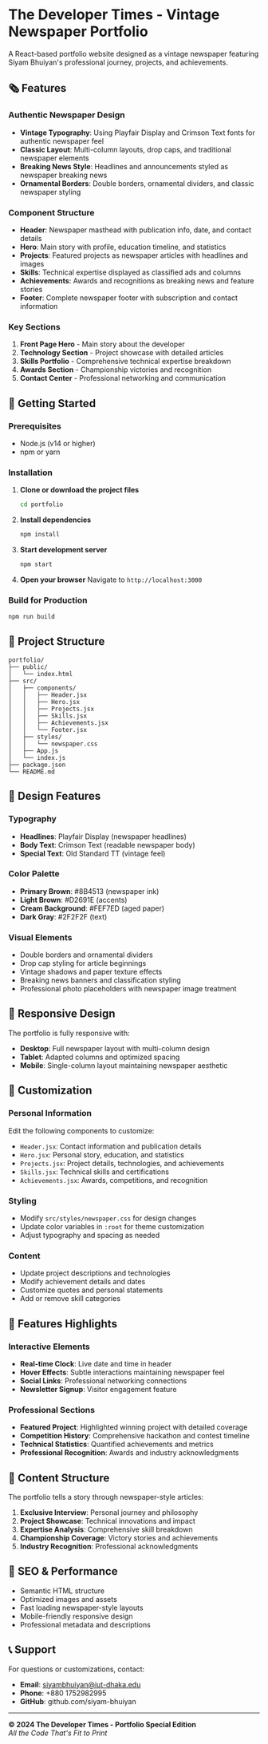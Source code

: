 # The Developer Times - Vintage Newspaper Portfolio

A React-based portfolio website designed as a vintage newspaper featuring Siyam Bhuiyan's professional journey, projects, and achievements.

## 🗞️ Features

### Authentic Newspaper Design

- **Vintage Typography**: Using Playfair Display and Crimson Text fonts for authentic newspaper feel
- **Classic Layout**: Multi-column layouts, drop caps, and traditional newspaper elements
- **Breaking News Style**: Headlines and announcements styled as newspaper breaking news
- **Ornamental Borders**: Double borders, ornamental dividers, and classic newspaper styling

### Component Structure

- **Header**: Newspaper masthead with publication info, date, and contact details
- **Hero**: Main story with profile, education timeline, and statistics
- **Projects**: Featured projects as newspaper articles with headlines and images
- **Skills**: Technical expertise displayed as classified ads and columns
- **Achievements**: Awards and recognitions as breaking news and feature stories
- **Footer**: Complete newspaper footer with subscription and contact information

### Key Sections

1. **Front Page Hero** - Main story about the developer
2. **Technology Section** - Project showcase with detailed articles
3. **Skills Portfolio** - Comprehensive technical expertise breakdown
4. **Awards Section** - Championship victories and recognition
5. **Contact Center** - Professional networking and communication

## 🚀 Getting Started

### Prerequisites

- Node.js (v14 or higher)
- npm or yarn

### Installation

1. **Clone or download the project files**

   ```bash
   cd portfolio
   ```

2. **Install dependencies**

   ```bash
   npm install
   ```

3. **Start development server**

   ```bash
   npm start
   ```

4. **Open your browser**
   Navigate to `http://localhost:3000`

### Build for Production

```bash
npm run build
```

## 📁 Project Structure

```
portfolio/
├── public/
│   └── index.html
├── src/
│   ├── components/
│   │   ├── Header.jsx
│   │   ├── Hero.jsx
│   │   ├── Projects.jsx
│   │   ├── Skills.jsx
│   │   ├── Achievements.jsx
│   │   └── Footer.jsx
│   ├── styles/
│   │   └── newspaper.css
│   ├── App.js
│   └── index.js
├── package.json
└── README.md
```

## 🎨 Design Features

### Typography

- **Headlines**: Playfair Display (newspaper headlines)
- **Body Text**: Crimson Text (readable newspaper body)
- **Special Text**: Old Standard TT (vintage feel)

### Color Palette

- **Primary Brown**: #8B4513 (newspaper ink)
- **Light Brown**: #D2691E (accents)
- **Cream Background**: #FEF7ED (aged paper)
- **Dark Gray**: #2F2F2F (text)

### Visual Elements

- Double borders and ornamental dividers
- Drop cap styling for article beginnings
- Vintage shadows and paper texture effects
- Breaking news banners and classification styling
- Professional photo placeholders with newspaper image treatment

## 📱 Responsive Design

The portfolio is fully responsive with:

- **Desktop**: Full newspaper layout with multi-column design
- **Tablet**: Adapted columns and optimized spacing
- **Mobile**: Single-column layout maintaining newspaper aesthetic

## 🔧 Customization

### Personal Information

Edit the following components to customize:

- `Header.jsx`: Contact information and publication details
- `Hero.jsx`: Personal story, education, and statistics
- `Projects.jsx`: Project details, technologies, and achievements
- `Skills.jsx`: Technical skills and certifications
- `Achievements.jsx`: Awards, competitions, and recognition

### Styling

- Modify `src/styles/newspaper.css` for design changes
- Update color variables in `:root` for theme customization
- Adjust typography and spacing as needed

### Content

- Update project descriptions and technologies
- Modify achievement details and dates
- Customize quotes and personal statements
- Add or remove skill categories

## 🌟 Features Highlights

### Interactive Elements

- **Real-time Clock**: Live date and time in header
- **Hover Effects**: Subtle interactions maintaining newspaper feel
- **Social Links**: Professional networking connections
- **Newsletter Signup**: Visitor engagement feature

### Professional Sections

- **Featured Project**: Highlighted winning project with detailed coverage
- **Competition History**: Comprehensive hackathon and contest timeline
- **Technical Statistics**: Quantified achievements and metrics
- **Professional Recognition**: Awards and industry acknowledgments

## 📄 Content Structure

The portfolio tells a story through newspaper-style articles:

1. **Exclusive Interview**: Personal journey and philosophy
2. **Project Showcase**: Technical innovations and impact
3. **Expertise Analysis**: Comprehensive skill breakdown
4. **Championship Coverage**: Victory stories and achievements
5. **Industry Recognition**: Professional acknowledgments

## 🎯 SEO & Performance

- Semantic HTML structure
- Optimized images and assets
- Fast loading newspaper-style layouts
- Mobile-friendly responsive design
- Professional metadata and descriptions

## 📞 Support

For questions or customizations, contact:

- **Email**: siyambhuiyan@iut-dhaka.edu
- **Phone**: +880 1752982995
- **GitHub**: github.com/siyam-bhuiyan

---

**© 2024 The Developer Times - Portfolio Special Edition**  
_All the Code That's Fit to Print_
